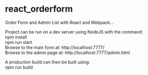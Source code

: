 # react_orderform
Order Form and Admin List with React and Webpack...


Project can be run on a dev server using NodeJS with the command:\
npm install\
npm run start\
Browse to the main form at: http://localhost:7777/ \
Browse to the admin page at: http://localhost:7777/admin.html

A production build can then be built using:\
npm run build
